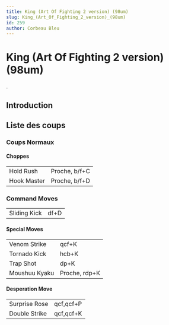```yaml
---
title: King (Art Of Fighting 2 version) (98um)
slug: King_(Art_Of_Fighting_2_version)_(98um)
id: 259
author: Corbeau Bleu
---
```


# King (Art Of Fighting 2 version) (98um)

.

## Introduction

## Liste des coups

### Coups Normaux

#### Choppes

|             |               |
|-------------|---------------|
| Hold Rush   | Proche, b/f+C |
| Hook Master | Proche, b/f+D |

### Command Moves

|              |      |
|--------------|------|
| Sliding Kick | df+D |

#### Special Moves

|               |               |
|---------------|---------------|
| Venom Strike  | qcf+K         |
| Tornado Kick  | hcb+K         |
| Trap Shot     | dp+K          |
| Moushuu Kyaku | Proche, rdp+K |

#### Desperation Move

|               |           |
|---------------|-----------|
| Surprise Rose | qcf,qcf+P |
| Double Strike | qcf,qcf+K |
